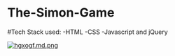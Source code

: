 # The-Simon-Game

#Tech Stack used:
  -HTML
  -CSS
  -Javascript and jQuery

<a href="https://freeimage.host/i/hgxogf"><img src="https://iili.io/hgxogf.md.png" alt="hgxogf.md.png" border="0"></a>
